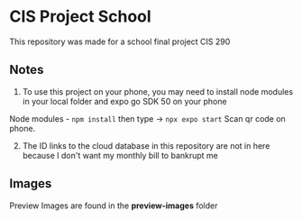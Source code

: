 # CIS Project School
This repository was made for a school final project CIS 290

## Notes
1. To use this project on your phone, you may need to install node modules in your local folder and expo go SDK 50 on your phone

  Node modules - `npm install`
  then type -> `npx expo start`
  Scan qr code on phone.

2. The ID links to the cloud database in this repository are not in here because I don't want my monthly bill to bankrupt me

## Images
Preview Images are found in the **preview-images** folder

